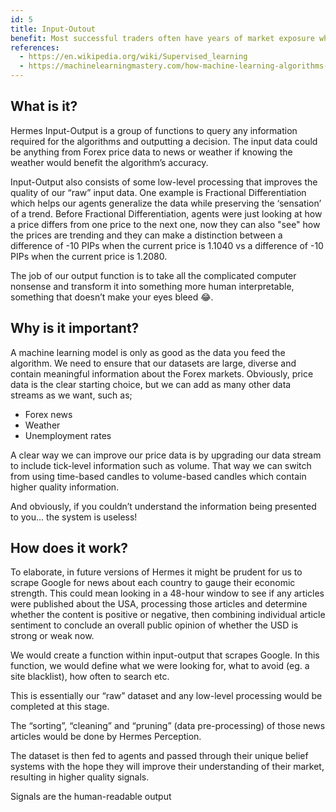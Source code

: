 ```yaml
---
id: 5
title: Input-Outout
benefit: Most successful traders often have years of market exposure which helps them acquire a market intuition that cannot be transferred to students. This is why most strategies fail to deliver on the promises of their creators. Agents use Fuzzy Logic to simulate this intuition.
references: 
  - https://en.wikipedia.org/wiki/Supervised_learning
  - https://machinelearningmastery.com/how-machine-learning-algorithms-work/
---
```


## What is it?

Hermes Input-Output is a group of functions to query any information required for the algorithms and outputting a decision. The input data could be anything from Forex price data to news or weather if knowing the weather would benefit the algorithm’s accuracy.

Input-Output also consists of some low-level processing that improves the quality of our “raw” input data. One example is Fractional Differentiation which helps our agents generalize the data while preserving the ‘sensation’ of a trend. Before Fractional Differentiation, agents were just looking at how a price differs from one price to the next one, now they can also "see" how the prices are trending and they can make a distinction between a difference of -10 PIPs when the current price is 1.1040 vs a difference of -10 PIPs when the current price is 1.2080.

The job of our output function is to take all the complicated computer nonsense and transform it into something more human interpretable, something that doesn’t make your eyes bleed 😂.

## Why is it important?

A machine learning model is only as good as the data you feed the algorithm. We need to ensure that our datasets are large, diverse and contain meaningful information about the Forex markets. Obviously, price data is the clear starting choice, but we can add as many other data streams as we want, such as;

- Forex news
- Weather
- Unemployment rates

A clear way we can improve our price data is by upgrading our data stream to include tick-level information such as volume. That way we can switch from using time-based candles to volume-based candles which contain higher quality information.

And obviously, if you couldn’t understand the information being presented to you… the system is useless!‍

## How does it work?

To elaborate, in future versions of Hermes it might be prudent for us to scrape Google for news about each country to gauge their economic strength. This could mean looking in a 48-hour window to see if any articles were published about the USA, processing those articles and determine whether the content is positive or negative, then combining individual article sentiment to conclude an overall public opinion of whether the USD is strong or weak now.

We would create a function within input-output that scrapes Google. In this function, we would define what we were looking for, what to avoid (eg. a site blacklist), how often to search etc.

This is essentially our “raw” dataset and any low-level processing would be completed at this stage.

The “sorting”, “cleaning” and “pruning” (data pre-processing) of those news articles would be done by Hermes Perception.

The dataset is then fed to agents and passed through their unique belief systems with the hope they will improve their understanding of their market, resulting in higher quality signals.

Signals are the human-readable output


